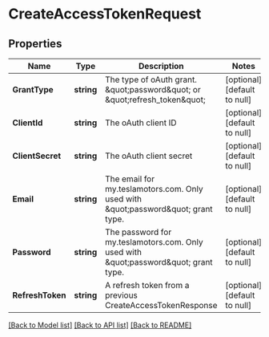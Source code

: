 # CreateAccessTokenRequest

## Properties
Name | Type | Description | Notes
------------ | ------------- | ------------- | -------------
**GrantType** | **string** | The type of oAuth grant. \&quot;password\&quot; or \&quot;refresh_token\&quot; | [optional] [default to null]
**ClientId** | **string** | The oAuth client ID | [optional] [default to null]
**ClientSecret** | **string** | The oAuth client secret | [optional] [default to null]
**Email** | **string** | The email for my.teslamotors.com. Only used with \&quot;password\&quot; grant type. | [optional] [default to null]
**Password** | **string** | The password for my.teslamotors.com. Only used with \&quot;password\&quot; grant type. | [optional] [default to null]
**RefreshToken** | **string** | A refresh token from a previous CreateAccessTokenResponse | [optional] [default to null]

[[Back to Model list]](../README.md#documentation-for-models) [[Back to API list]](../README.md#documentation-for-api-endpoints) [[Back to README]](../README.md)


